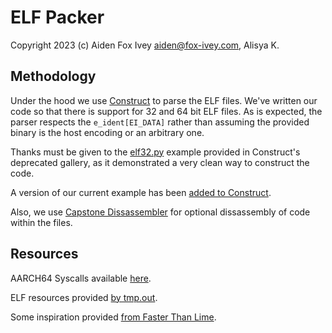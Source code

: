 # ELF Packer

Copyright 2023 (c) Aiden Fox Ivey <aiden@fox-ivey.com>, Alisya K.

## Methodology

Under the hood we use [Construct](https://construct.readthedocs.io/en/latest/) to parse the ELF files. We've written our code so that
there is support for 32 and 64 bit ELF files. As is expected, the parser respects the `e_ident[EI_DATA]` rather than assuming the provided
binary is the host encoding or an arbitrary one.

Thanks must be given to the [elf32.py](https://github.com/construct/construct/blob/master/deprecated_gallery/elf32.py) example provided
in Construct's deprecated gallery, as it demonstrated a very clean way to construct the code.

A version of our current example has been [added to Construct](https://github.com/construct/construct/blob/master/gallery/elf.py).

Also, we use [Capstone Dissassembler](http://www.capstone-engine.org/) for optional dissassembly of code within the files.

## Resources

AARCH64 Syscalls available [here](https://chromium.googlesource.com/chromiumos/docs/+/HEAD/constants/syscalls.md#arm64-64_bit).

ELF resources provided [by tmp.out](https://github.com/tmpout/awesome-elf).

Some inspiration provided [from Faster Than Lime](https://fasterthanli.me/series/making-our-own-executable-packer).
